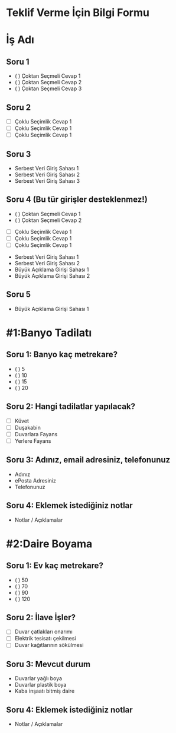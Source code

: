 # Teklif Verme İçin Bilgi Formu


# İş Adı
## Soru 1
- ( ) Çoktan Seçmeli Cevap 1
- ( ) Çoktan Seçmeli Cevap 2
- ( ) Çoktan Seçmeli Cevap 3
## Soru 2
- [ ] Çoklu Seçimlik Cevap 1
- [ ] Çoklu Seçimlik Cevap 1
- [ ] Çoklu Seçimlik Cevap 1
## Soru 3
- Serbest Veri Giriş Sahası 1
- Serbest Veri Giriş Sahası 2
- Serbest Veri Giriş Sahası 3
## Soru 4 (Bu tür girişler desteklenmez!)
- ( ) Çoktan Seçmeli Cevap 1
- ( ) Çoktan Seçmeli Cevap 2
- [ ] Çoklu Seçimlik Cevap 1
- [ ] Çoklu Seçimlik Cevap 1
- [ ] Çoklu Seçimlik Cevap 1
- Serbest Veri Giriş Sahası 1
- Serbest Veri Giriş Sahası 2
- Büyük Açıklama Girişi Sahası 1
- Büyük Açıklama Girişi Sahası 2
## Soru 5
- Büyük Açıklama Girişi Sahası 1



# #1:Banyo Tadilatı
## Soru 1: Banyo kaç metrekare?
- ( ) 5
- ( ) 10
- ( ) 15
- ( ) 20
## Soru 2: Hangi tadilatlar yapılacak?
- [ ] Küvet
- [ ] Duşakabin
- [ ] Duvarlara Fayans
- [ ] Yerlere Fayans
## Soru 3: Adınız, email adresiniz, telefonunuz
- Adınız
- ePosta Adresiniz
- Telefonunuz
## Soru 4: Eklemek istediğiniz notlar
- Notlar / Açıklamalar



# #2:Daire Boyama
## Soru 1: Ev kaç metrekare?
- ( ) 50
- ( ) 70
- ( ) 90
- ( ) 120
## Soru 2: İlave İşler?
- [ ] Duvar çatlakları onarımı
- [ ] Elektrik tesisatı çekilmesi
- [ ] Duvar kağıtlarının sökülmesi
## Soru 3: Mevcut durum
- Duvarlar yağlı boya
- Duvarlar plastik boya
- Kaba inşaatı bitmiş daire
## Soru 4: Eklemek istediğiniz notlar
- Notlar / Açıklamalar

